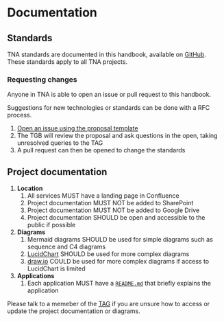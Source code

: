 # Documentation

## Standards

TNA standards are documented in this handbook, available on [GitHub](https://github.com/nationalarchives/engineering-handbook). These standards apply to all TNA projects.

### Requesting changes

Anyone in TNA is able to open an issue or pull request to this handbook.

Suggestions for new technologies or standards can be done with a RFC process.

1. [Open an issue using the proposal template](https://github.com/nationalarchives/engineering-handbook/issues/new?template=proposal.md&title=RFC%3A+New+proposal)
1. The TGB will review the proposal and ask questions in the open, taking unresolved queries to the TAG
1. A pull request can then be opened to change the standards

## Project documentation

1. **Location**
    1. All services MUST have a landing page in Confluence
    1. Project documentation MUST NOT be added to SharePoint
    1. Project documentation MUST NOT be added to Google Drive
    1. Project documentation SHOULD be open and accessible to the public if possible
1. **Diagrams**
    1. Mermaid diagrams SHOULD be used for simple diagrams such as sequence and C4 diagrams
    1. [LucidChart](https://www.lucidchart.com/) SHOULD be used for more complex diagrams
    1. [draw.io](http://draw.io/) COULD be used for more complex diagrams if access to LucidChart is limited
1. **Applications**
    1. Each application MUST have a [`README.md`](version-control.md#readme) that briefly explains the application

Please talk to a memeber of the [TAG](../organisation/technical-architects-group.md) if you are unsure how to access or update the project documentation or diagrams.
